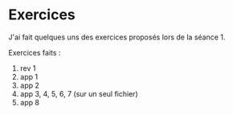 # Exercices
J'ai fait quelques uns des exercices proposés lors de la séance 1.

Exercices faits :
1. rev 1
2. app 1
3. app 2
4. app 3, 4, 5, 6, 7 (sur un seul fichier)
5. app 8

